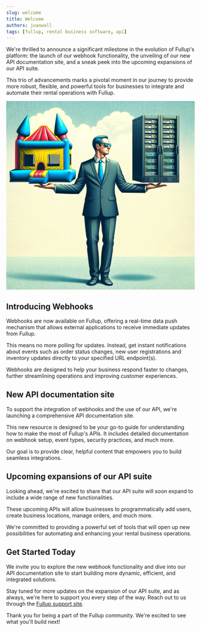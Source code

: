 ```yaml
---
slug: welcome
title: Welcome
authors: juanwall
tags: [fullup, rental business software, api]
---
```


We're thrilled to announce a significant milestone in the evolution of Fullup's platform: the launch of our webhook functionality, the unveiling of our new API documentation site, and a sneak peek into the upcoming expansions of our API suite.

This trio of advancements marks a pivotal moment in our journey to provide more robust, flexible, and powerful tools for businesses to integrate and automate their rental operations with Fullup.

![Balancing rental business and technology](./balancing.png)

## Introducing Webhooks

Webhooks are now available on Fullup, offering a real-time data push mechanism that allows external applications to receive immediate updates from Fullup.

This means no more polling for updates. Instead, get instant notifications about events such as order status changes, new user registrations and inventory updates directly to your specified URL endpoint(s).

Webhooks are designed to help your business respond faster to changes, further streamlining operations and improving customer experiences.

## New API documentation site

To support the integration of webhooks and the use of our API, we're launching a comprehensive API documentation site.

This new resource is designed to be your go-to guide for understanding how to make the most of Fullup's APIs. It includes detailed documentation on webhook setup, event types, security practices, and much more.

Our goal is to provide clear, helpful content that empowers you to build seamless integrations.

## Upcoming expansions of our API suite

Looking ahead, we're excited to share that our API suite will soon expand to include a wide range of new functionalities.

These upcoming APIs will allow businesses to programmatically add users, create business locations, manage orders, and much more.

We're committed to providing a powerful set of tools that will open up new possibilities for automating and enhancing your rental business operations.

## Get Started Today

We invite you to explore the new webhook functionality and dive into our API documentation site to start building more dynamic, efficient, and integrated solutions.

Stay tuned for more updates on the expansion of our API suite, and as always, we're here to support you every step of the way. Reach out to us through the [Fullup support site](https://support.getfullup.com).

Thank you for being a part of the Fullup community. We're excited to see what you'll build next!
